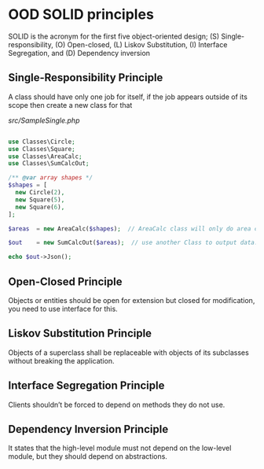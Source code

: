 # OOD SOLID principles
SOLID is the acronym for the first five object-oriented design; (S) Single-responsibility, (O) Open-closed, (L) Liskov Substitution, (I) Interface Segregation, and (D) Dependency inversion

## Single-Responsibility Principle
A class should have only one job for itself, if the job appears outside of its scope then create a new class for that

*src/SampleSingle.php*
```php

use Classes\Circle;
use Classes\Square;
use Classes\AreaCalc;
use Classes\SumCalcOut;

/** @var array shapes */
$shapes = [
  new Circle(2),
  new Square(5),
  new Square(6),
];

$areas  = new AreaCalc($shapes);  // AreaCalc class will only do area calculation and must not do other stuff outside its scope.

$out    = new SumCalcOut($areas);  // use another Class to output data.

echo $out->Json();

```
## Open-Closed Principle
Objects or entities should be open for extension but closed for modification, you need to use interface for this.

## Liskov Substitution Principle
Objects of a superclass shall be replaceable with objects of its subclasses without breaking the application.

## Interface Segregation Principle
Clients shouldn’t be forced to depend on methods they do not use.

## Dependency Inversion Principle
It states that the high-level module must not depend on the low-level module, but they should depend on abstractions.

